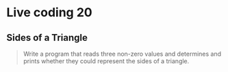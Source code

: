 # Live coding 20

## Sides of a Triangle

> Write a program that reads three non-zero values and determines and prints whether they could represent the sides of a triangle.
